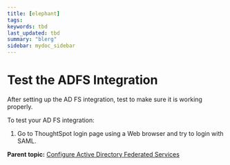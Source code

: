 ```yaml
---
title: [elephant]
tags: 
keywords: tbd
last_updated: tbd
summary: "blerg"
sidebar: mydoc_sidebar
---
```

# Test the ADFS Integration

After setting up the AD FS integration, test to make sure it is working properly.

To test your AD FS integration:

1.   Go to ThoughtSpot login page using a Web browser and try to login with SAML. 

**Parent topic:** [Configure Active Directory Federated Services](../../application_integration/SAML/integrate_ADFS.html)

